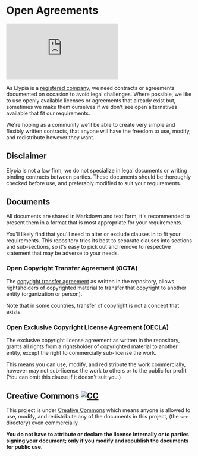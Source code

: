 # Open Agreements

[![Matrix]][matrix-community]

As Elypia is a [registered company](https://find-and-update.company-information.service.gov.uk/company/12203025),
we need contracts or agreements documented on occasion to avoid legal
challenges. Where possible, we like to use openly available licenses or
agreements that already exist but, sometimes we make them ourselves if we don't
see open alternatives available that fit our requirements.

We're hoping as a community we'll be able to create very simple and
flexibly written contracts, that anyone will have the freedom to use,
modify, and redistribute however they want.  

## Disclaimer

Elypia is not a law firm, we do not specialize in legal documents or writing
binding contracts between parties. These documents should be thoroughly checked
before use, and preferably modified to suit your requirements.

## Documents

All documents are shared in Markdown and text form, it's recommended to present
them in a format that is most appropriate for your requirements.

You'll likely find that you'll need to alter or exclude clauses in to fit your
requirements. This repository tries its best to separate clauses into sections
and sub-sections, so it's easy to pick out and remove to respective statement
that may be adverse to your needs.

### Open Copyright Transfer Agreement (OCTA)

The [copyright transfer agreement] as written in the repository, allows
rightsholders of copyrighted material to transfer that copyright to another
entity (organization or person). 

Note that in some countries, transfer of copyright is not a concept that exists.

### Open Exclusive Copyright License Agreement (OECLA)

The exclusive copyright license agreement as written in the repository,
grants all rights from a rightsholder of copyrighted material to
another entity, except the right to commercially sub-license the work.

This means you can use, modify, and redistribute the work commercially,
however may not sub-license the work to others or to the public 
for profit. (You can omit this clause if it doesn't suit you.)

## Creative Commons [![CC]][Creative Commons]

This project is under [Creative Commons] which means anyone is allowed
to use, modify, and redistribute any of the documents in this project, 
(the `src` directory) even commercially.

**You do not have to attribute or declare the license internally or to
parties signing your document; only if you modify and republish the
documents for public use.**

[matrix-community]: https://matrix.to/#/!bVaYOBVQxZkGOMpzkc:matrix.org "Matrix Invite"
[copyright transfer agreement]: https://en.wikipedia.org/wiki/Copyright_transfer_agreement "Copyright Transfer Agreement on Wikipedia"
[Creative Commons]: https://creativecommons.org/licenses/by/4.0/ "Creative Commons"

[Matrix]: https://img.shields.io/matrix/elypia:matrix.org?logo=matrix "Matrix Shield"
[CC]: https://licensebuttons.net/l/by/4.0/80x15.png "Creative Commons"
